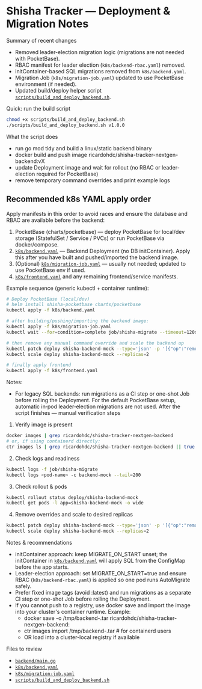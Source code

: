 # Shisha Tracker — Deployment & Migration Notes

Summary of recent changes
- Removed leader-election migration logic (migrations are not needed with PocketBase).
- RBAC manifest for leader election (`k8s/backend-rbac.yaml`) removed.
- initContainer-based SQL migrations removed from `k8s/backend.yaml`.
- Migration Job (`k8s/migration-job.yaml`) updated to use PocketBase environment (if needed).
- Updated build/deploy helper script [`scripts/build_and_deploy_backend.sh`](scripts/build_and_deploy_backend.sh:1).

Quick: run the build script
```bash
chmod +x scripts/build_and_deploy_backend.sh
./scripts/build_and_deploy_backend.sh v1.0.0
```

What the script does
- run go mod tidy and build a linux/static backend binary
- docker build and push image ricardohdc/shisha-tracker-nextgen-backend:vX
- update Deployment image and wait for rollout (no RBAC or leader-election required for PocketBase)
- remove temporary command overrides and print example logs

## Recommended k8s YAML apply order

Apply manifests in this order to avoid races and ensure the database and RBAC are available before the backend:

1. PocketBase (charts/pocketbase) — deploy PocketBase for local/dev storage (StatefulSet / Service / PVCs) or run PocketBase via docker/compose.
2. [`k8s/backend.yaml`](k8s/backend.yaml:1) — Backend Deployment (no DB initContainer). Apply this after you have built and pushed/imported the backend image.
3. (Optional) [`k8s/migration-job.yaml`](k8s/migration-job.yaml:1) — usually not needed; updated to use PocketBase env if used.
4. [`k8s/frontend.yaml`](k8s/frontend.yaml:1) and any remaining frontend/service manifests.

Example sequence (generic kubectl + container runtime):
```bash
# Deploy PocketBase (local/dev)
# helm install shisha-pocketbase charts/pocketbase
kubectl apply -f k8s/backend.yaml

# after building/pushing/importing the backend image:
kubectl apply -f k8s/migration-job.yaml
kubectl wait --for=condition=complete job/shisha-migrate --timeout=120s

# then remove any manual command override and scale the backend up
kubectl patch deploy shisha-backend-mock --type='json' -p '[{"op":"remove","path":"/spec/template/spec/containers/0/command"}]' || true
kubectl scale deploy shisha-backend-mock --replicas=2

# finally apply frontend
kubectl apply -f k8s/frontend.yaml
```

Notes:
- For legacy SQL backends: run migrations as a CI step or one-shot Job before rolling the Deployment. For the default PocketBase setup, automatic in‑pod leader‑election migrations are not used.
After the script finishes — manual verification steps
1) Verify image is present
```bash
docker images | grep ricardohdc/shisha-tracker-nextgen-backend
# or, if using containerd directly:
ctr images ls | grep ricardohdc/shisha-tracker-nextgen-backend || true
```

2) Check logs and readiness
```bash
kubectl logs -f job/shisha-migrate
kubectl logs <pod-name> -c backend-mock --tail=200
```

3) Check rollout & pods
```bash
kubectl rollout status deploy/shisha-backend-mock
kubectl get pods -l app=shisha-backend-mock -o wide
```

4) Remove overrides and scale to desired replicas
```bash
kubectl patch deploy shisha-backend-mock --type='json' -p '[{"op":"remove","path":"/spec/template/spec/containers/0/command"}]' || true
kubectl scale deploy shisha-backend-mock --replicas=2
```

Notes & recommendations
- initContainer approach: keep MIGRATE_ON_START unset; the initContainer in [`k8s/backend.yaml`](k8s/backend.yaml:1) will apply SQL from the ConfigMap before the app starts.
- Leader-election approach: set MIGRATE_ON_START=true and ensure RBAC (`k8s/backend-rbac.yaml`) is applied so one pod runs AutoMigrate safely.
- Prefer fixed image tags (avoid :latest) and run migrations as a separate CI step or one-shot Job before rolling the Deployment.
- If you cannot push to a registry, use docker save and import the image into your cluster's container runtime. Example:
  - docker save -o /tmp/backend-<tag>.tar ricardohdc/shisha-tracker-nextgen-backend:<tag>
  - ctr images import /tmp/backend-<tag>.tar   # for containerd users
  - OR load into a cluster-local registry if available

Files to review
- [`backend/main.go`](backend/main.go:1)
- [`k8s/backend.yaml`](k8s/backend.yaml:1)
- [`k8s/migration-job.yaml`](k8s/migration-job.yaml:1)
- [`scripts/build_and_deploy_backend.sh`](scripts/build_and_deploy_backend.sh:1)
